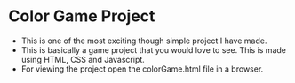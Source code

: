 # Color Game Project

* This is one of the most exciting though simple project I have made.
* This is basically a game project that you would love to see.
This is made using HTML, CSS and Javascript.
* For viewing the project open the colorGame.html file in a browser.
